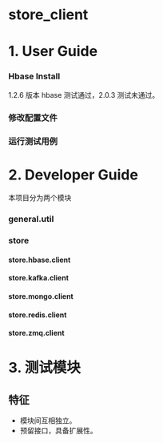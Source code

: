 # store_client
# 1. User Guide
### Hbase Install
1.2.6 版本 hbase 测试通过，2.0.3 测试未通过。
### 修改配置文件
### 运行测试用例

# 2. Developer Guide
本项目分为两个模块
### general.util

### store
#### store.hbase.client
#### store.kafka.client
#### store.mongo.client
#### store.redis.client
#### store.zmq.client
# 3. 测试模块
## 特征
* 模块间互相独立。
* 预留接口，具备扩展性。


